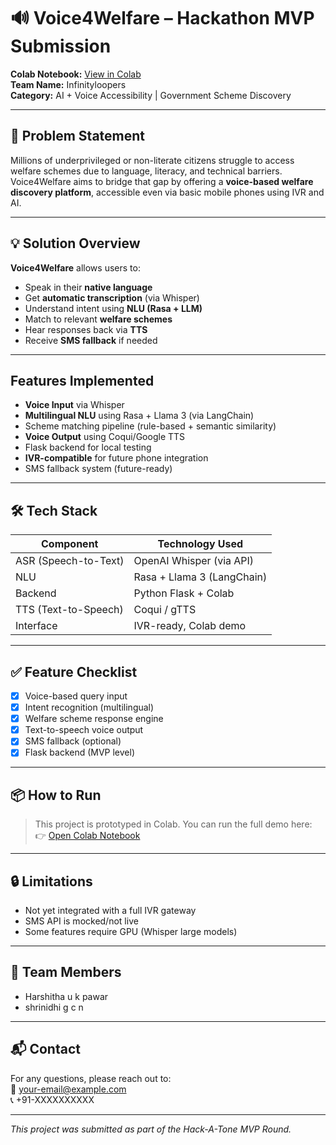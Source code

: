 # 🔊 Voice4Welfare – Hackathon MVP Submission

**Colab Notebook:** [View in Colab](https://colab.research.google.com/drive/1n4T4s7HiUmdA8D-FlWOBe0_fmt-9itIf?usp=sharing )  
**Team Name:** Infinityloopers  
**Category:** AI + Voice Accessibility | Government Scheme Discovery

---

## 🧠 Problem Statement

Millions of underprivileged or non-literate citizens struggle to access welfare schemes due to language, literacy, and technical barriers. Voice4Welfare aims to bridge that gap by offering a **voice-based welfare discovery platform**, accessible even via basic mobile phones using IVR and AI.

---

## 💡 Solution Overview

**Voice4Welfare** allows users to:
- Speak in their **native language**
- Get **automatic transcription** (via Whisper)
- Understand intent using **NLU (Rasa + LLM)**
- Match to relevant **welfare schemes**
- Hear responses back via **TTS**
- Receive **SMS fallback** if needed

---

##  Features Implemented

- **Voice Input** via Whisper
-  **Multilingual NLU** using Rasa + Llama 3 (via LangChain)
-  Scheme matching pipeline (rule-based + semantic similarity)
-  **Voice Output** using Coqui/Google TTS
-  Flask backend for local testing
- **IVR-compatible** for future phone integration
- SMS fallback system (future-ready)

---


## 🛠️ Tech Stack

| Component        | Technology Used            |
|------------------|----------------------------|
| ASR (Speech-to-Text) | OpenAI Whisper (via API) |
| NLU              | Rasa + Llama 3 (LangChain) |
| Backend          | Python Flask + Colab       |
| TTS (Text-to-Speech) | Coqui / gTTS            |
| Interface        | IVR-ready, Colab demo      |

---

## ✅ Feature Checklist

- [x] Voice-based query input
- [x] Intent recognition (multilingual)
- [x] Welfare scheme response engine
- [x] Text-to-speech voice output
- [x] SMS fallback (optional)
- [x] Flask backend (MVP level)

---

## 📦 How to Run

> This project is prototyped in Colab. You can run the full demo here:  
👉 [Open Colab Notebook](https://colab.research.google.com/drive/1n4T4s7HiUmdA8D-FlWOBe0_fmt-9itIf?usp=sharing)

---

## 🔒 Limitations

- Not yet integrated with a full IVR gateway
- SMS API is mocked/not live
- Some features require GPU (Whisper large models)

---

## 👥 Team Members

- Harshitha u k pawar
- shrinidhi g c n

---

## 📬 Contact

For any questions, please reach out to:  
📧 your-email@example.com  
📞 +91-XXXXXXXXXX

---

_This project was submitted as part of the Hack-A-Tone MVP Round._

